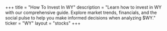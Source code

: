 +++
title = "How To Invest In WY"
description = "Learn how to invest in WY with our comprehensive guide. Explore market trends, financials, and the social pulse to help you make informed decisions when analyzing $WY."
ticker = "WY"
layout = "stocks"
+++

